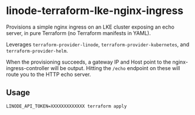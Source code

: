 # linode-terraform-lke-nginx-ingress

Provisions a simple nginx ingress on an LKE cluster exposing an echo server, in pure Terraform (no Terraform manifests in YAML).

Leverages `terraform-provider-linode`, `terraform-provider-kubernetes`, and `terraform-provider-helm`.

When the provisioning succeeds, a gateway IP and Host point to the nginx-ingress-controller will be output. Hitting the `/echo` endpoint on these will route you to the HTTP echo server.

## Usage

```
LINODE_API_TOKEN=XXXXXXXXXXXXX terraform apply
```
